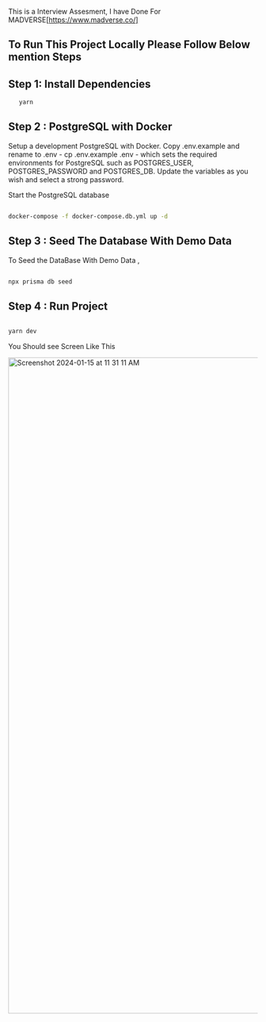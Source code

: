 This is a Interview Assesment, I have Done For MADVERSE[https://www.madverse.co/]

##  To Run This Project Locally Please Follow Below mention Steps


## Step 1: Install Dependencies

```bash 
   yarn 
```


##  Step 2 :  PostgreSQL with Docker
Setup a development PostgreSQL with Docker. Copy .env.example and rename to .env - cp .env.example .env - which sets the required environments for PostgreSQL such as POSTGRES_USER, POSTGRES_PASSWORD and POSTGRES_DB. Update the variables as you wish and select a strong password.

Start the PostgreSQL database

``` bash

docker-compose -f docker-compose.db.yml up -d


```
## Step 3 : Seed The Database With Demo Data

To Seed the DataBase With Demo Data , 

```bash

npx prisma db seed

```


## Step 4 : Run Project 


``` bash

yarn dev

```


 You Should see Screen Like This 


<img width="1326" alt="Screenshot 2024-01-15 at 11 31 11 AM" src="https://github.com/mohansharma916/Madverse-Pokemon/assets/77909856/5c6946e5-6d0d-4c0f-9497-12d4286d74ea">

